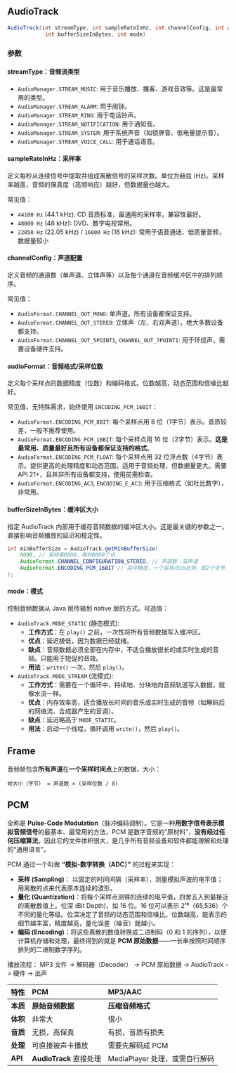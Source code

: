 ## AudioTrack

```java
AudioTrack(int streamType, int sampleRateInHz, int channelConfig, int audioFormat,
            int bufferSizeInBytes, int mode)
```

### 参数

#### streamType：音频流类型

- `AudioManager.STREAM_MUSIC`: 用于音乐播放、播客、游戏音效等。这是最常用的类型。
- `AudioManager.STREAM_ALARM`: 用于闹钟。
- `AudioManager.STREAM_RING`: 用于电话铃声。
- `AudioManager.STREAM_NOTIFICATION`: 用于通知音。
- `AudioManager.STREAM_SYSTEM`: 用于系统声音（如锁屏音、低电量提示音）。
- `AudioManager.STREAM_VOICE_CALL`: 用于通话语音。

#### sampleRateInHz：采样率

定义每秒从连续信号中提取并组成离散信号的采样次数。单位为赫兹 (Hz)。采样率越高，音频的保真度（高频响应）越好，但数据量也越大。

常见值：

- `44100 Hz` (44.1 kHz): CD 音质标准，最通用的采样率，兼容性最好。
- `48000 Hz` (48 kHz): DVD、数字电视常用。
- `22050 Hz` (22.05 kHz) / `16000 Hz` (16 kHz): 常用于语音通话、低质量音频，数据量较小


#### channelConfig：声道配置

定义音频的通道数（单声道、立体声等）以及每个通道在音频缓冲区中的排列顺序。

常见值：

- `AudioFormat.CHANNEL_OUT_MONO`: 单声道。所有设备都保证支持。
- `AudioFormat.CHANNEL_OUT_STEREO`: 立体声（左、右双声道）。绝大多数设备都支持。
- `AudioFormat.CHANNEL_OUT_5POINT1`, `CHANNEL_OUT_7POINT1`: 用于环绕声，需要设备硬件支持。

#### audioFormat：音频格式/采样位数

定义每个采样点的数据精度（位数）和编码格式。位数越高，动态范围和信噪比越好。

常见值，无特殊需求，始终使用 `ENCODING_PCM_16BIT`：

- `AudioFormat.ENCODING_PCM_8BIT`: 每个采样点用 8 位（1字节）表示。音质较差，一般不推荐使用。
- `AudioFormat.ENCODING_PCM_16BIT`: 每个采样点用 16 位（2字节）表示。**这是最常用、质量最好且所有设备都保证支持的格式**。
- `AudioFormat.ENCODING_PCM_FLOAT`: 每个采样点用 32 位浮点数（4字节）表示。提供更高的处理精度和动态范围，适用于音频处理，但数据量更大。需要 API 21+，且并非所有设备都支持，使用前需检查。
- `AudioFormat.ENCODING_AC3`, `ENCODING_E_AC3`: 用于压缩格式（如杜比数字），非常用。

#### bufferSizeInBytes：缓冲区大小

指定 AudioTrack 内部用于缓存音频数据的缓冲区大小。这是最关键的参数之一，直接影响音频播放的延迟和稳定性。

```java
int minBufferSize = AudioTrack.getMinBufferSize(
    8000, // 采样率8000，每秒8000个点
    AudioFormat.CHANNEL_CONFIGURATION_STEREO, // 声道数：双声道
    AudioFormat.ENCODING_PCM_16BIT // 采样精度，一个采样点16比特，即2个字节
);
```

#### mode：模式

控制音频数据从 Java 层传输到 native 层的方式。可选值：

- `AudioTrack.MODE_STATIC` (静态模式):
  - **工作方式**：在 `play()` 之前，一次性将所有音频数据写入缓冲区。
  - **优点**：延迟极低，因为数据已经就绪。
  - **缺点**：音频数据必须全部在内存中，不适合播放很长的或实时生成的音频。只能用于短促的音效。
  - **用法**：`write()` 一次，然后 `play()`。
- `AudioTrack.MODE_STREAM` (流模式):
  - **工作方式**：需要在一个循环中，持续地、分块地向音频轨道写入数据，就像水流一样。
  - **优点**：内存效率高，适合播放长时间的音乐或实时生成的音频（如解码后的网络流、合成器产生的音调）。
  - **缺点**：延迟略高于 `MODE_STATIC`。
  - **用法**：启动一个线程，循环调用 `write()`，然后 `play()`。

## Frame

音频帧包含**所有声道**在**一个采样时间点**上的数据，大小：

```
帧大小（字节） = 声道数 × (采样位数 / 8)
```

## PCM

全称是 **Pulse-Code Modulation**（脉冲编码调制）。它是一种**用数字信号表示模拟音频信号**的最基本、最常用的方法，PCM 是数字音频的“原材料”，**没有经过任何压缩算法**。因此它的文件体积很大，是几乎所有音频设备和软件都能理解和处理的“通用语言”。

PCM 通过一个叫做 **“模拟-数字转换（ADC）”** 的过程来实现：

- **采样 (Sampling)**： 以固定的时间间隔（采样率），测量模拟声波的电平值；用离散的点来代表原本连续的波形。
- **量化 (Quantization)**：将每个采样点测得的连续的电平值，四舍五入到最接近的离散数值上。位深 (Bit Depth)，如 16 位。16 位可以表示 2¹⁶（65,536）个不同的量化等级。位深决定了音频的动态范围和信噪比。位数越高，能表示的细节越丰富，精度越高，量化误差（噪音）就越小。
- **编码 (Encoding)**：将这些离散的数值转换成二进制码（0 和 1 的序列），以便计算机存储和处理，最终得到的就是 **PCM 原始数据**——一长串按照时间顺序排列的二进制数字序列。

播放流程： MP3 文件 -> 解码器（Decoder） -> PCM 原始数据 -> AudioTrack -> 硬件 -> 出声

| 特性     | PCM                     | MP3/AAC                        |
| :------- | :---------------------- | :----------------------------- |
| **本质** | **原始音频数据**        | **压缩音频格式**               |
| **体积** | 非常大                  | 很小                           |
| **音质** | 无损，高保真            | 有损，音质有损失               |
| **处理** | 可直接被声卡播放        | 需要先解码成 PCM               |
| **API**  | **AudioTrack** 直接处理 | MediaPlayer 处理，或需自行解码 |
